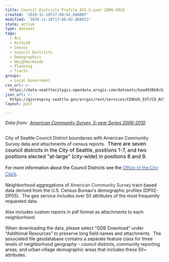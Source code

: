 ```yaml
---
title: Council Districts Profile ACS 5-year 2006-2010
created: '2020-11-10T17:00:02.888807'
modified: '2020-11-10T17:00:02.888813'
state: active
type: dataset
tags:
  - Acs
  - Acs5y10
  - Census
  - Council Districts
  - Demographics
  - Neighborhoods
  - Planning
  - Tracts
groups:
  - Local Government
csv_url: >-
  https://data-seattlecitygis.opendata.arcgis.com/datasets/baa4938b0cb3430bac58d12898ef64f7_0.csv?outSR=%7B%22latestWkid%22%3A2926%2C%22wkid%22%3A2926%7D
json_url: >-
  https://gisrevprxy.seattle.gov/arcgis/rest/services/CENSUS_EXT/CD_ACS_5Y10/MapServer/0
layout: post

---
```

<i>Data from:  </i><a href='http://www.seattle.gov/opcd/population-and-demographics/american-community-survey#5year' target='_blank'><i>American Community Survey, 5-year Series 2006-2010</i></a><div><span style='color: rgb(51, 51, 51);'><br /></span></div><div>City of Seattle Council District boundaries with American Community Survey data and attachments of census reports.  <span style='color: rgb(0, 0, 0); font-size: medium;'>There are seven council districts in the City of Seattle, positions 1-7, and two positions elected &quot;at-large&quot; (city-wide) in positions 8 and 9.</span></div><div><font size='2'><br /></font><div><font color='#000000' style='line-height: 1.38462;'>For more information about the Council Districts see the </font><a href='http://www.seattle.gov/cityclerk/municipal-code-and-city-charter/district-elections-map' style='line-height: 1.38462;' target='_blank'><font color='#4169e1'>Office of the City Clerk</font></a><font color='#000000' style='line-height: 1.38462;'>.</font><br /></div></div><div><br /></div><div>Neighborhood aggregations of <span style='color: rgb(51, 51, 51);'>American Community Survey </span>tract-based data <font color='#333333'>d</font>erived from the U.S. Census Bureau's demographic profiles (DP02-DP05).  The geo service includes over 50 attributes of the most frequently requested data.</div><div><font color='#333333'><br /></font></div><div>Also includes custom reports in pdf format as attachments to each neighborhood.</div><div><br /></div><div>When downloading the data, please select &quot;GDB Download&quot; under &quot;Additional Resources&quot; to preserve long field names and attachments.  The associated file geodatabase contains a separate feature class for three levels of neighborhood geography - council districts, community reporting areas, and urban village demographic areas that includes these 50+ attributes.</div>
